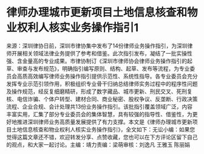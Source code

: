# 律师办理城市更新项目土地信息核查和物业权利人核实业务操作指引1

来源：深圳律协日前，深圳市律协集中发布了14份律师业务操作指引，为深圳律师开展相关领域法律业务提供了参考和借鉴。此次指引发布，凝结了一批实操性强、含金量高的专业成果。市律协制订《深圳市律师协会律师业务操作指引的起草、审查与发布规范》，明确指引编写原则、结构、起草、发布等流程，为专业委员会高质高效编写律师业务操作指引提供示范性、系统性指导。各专业委员会充分发挥专业示范引领作用，积极组织专业骨干归纳总结律师实务过程中的程序性问题及操作规范，经反复细磨精研，形成了数字藏品、城市更新、刑民交叉、死刑复核、电信诈骗、个体户转型、建材合同、商业秘密、股权争议、反垄断、行政决策流程、企业合规、会计处理共13份业务操作指引。该批指引覆盖领域广泛，内容丰富实用，汇集了部分专业委员会的集体智慧，具有较强的指导性、借鉴性，为更好地推进深圳律师业务高质量发展提供了有力支撑。本文是《律师办理城市更新项目土地信息核查和物业权利人核实业务操作指引》，全文如下：无讼小编：如果您觉得这篇文章还不错，欢迎转发分享、点赞收藏，您也可以在下方评论区留下自己的观点，和大家一起讨论。主编：靖力责编：梁萌审核：刘逸凡 王雅玉 陈丽娟

